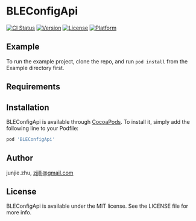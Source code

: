 # BLEConfigApi

[![CI Status](https://img.shields.io/travis/junjie.zhu/BLEConfigApi.svg?style=flat)](https://travis-ci.org/junjie.zhu/BLEConfigApi)
[![Version](https://img.shields.io/cocoapods/v/BLEConfigApi.svg?style=flat)](https://cocoapods.org/pods/BLEConfigApi)
[![License](https://img.shields.io/cocoapods/l/BLEConfigApi.svg?style=flat)](https://cocoapods.org/pods/BLEConfigApi)
[![Platform](https://img.shields.io/cocoapods/p/BLEConfigApi.svg?style=flat)](https://cocoapods.org/pods/BLEConfigApi)

## Example

To run the example project, clone the repo, and run `pod install` from the Example directory first.

## Requirements

## Installation

BLEConfigApi is available through [CocoaPods](https://cocoapods.org). To install
it, simply add the following line to your Podfile:

```ruby
pod 'BLEConfigApi'
```

## Author

junjie.zhu, zjjllj@gmail.com

## License

BLEConfigApi is available under the MIT license. See the LICENSE file for more info.
